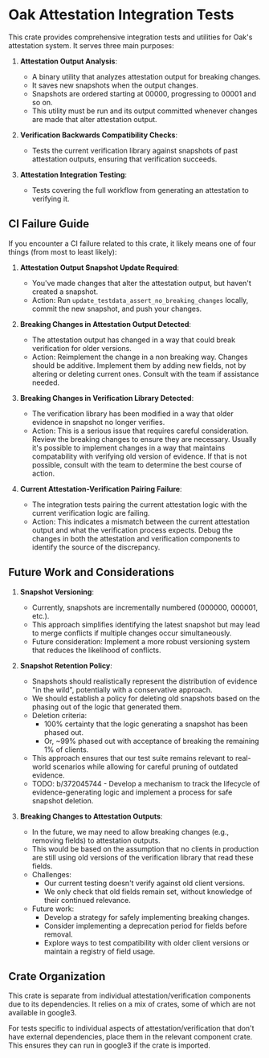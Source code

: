 # Oak Attestation Integration Tests

This crate provides comprehensive integration tests and utilities for Oak's
attestation system. It serves three main purposes:

1. **Attestation Output Analysis**:

   - A binary utility that analyzes attestation output for breaking changes.
   - It saves new snapshots when the output changes.
   - Snapshots are ordered starting at 00000, progressing to 00001 and so on.
   - This utility must be run and its output committed whenever changes are made
     that alter attestation output.

2. **Verification Backwards Compatibility Checks**:

   - Tests the current verification library against snapshots of past
     attestation outputs, ensuring that verification succeeds.

3. **Attestation Integration Testing**:
   - Tests covering the full workflow from generating an attestation to
     verifying it.

## CI Failure Guide

If you encounter a CI failure related to this crate, it likely means one of four
things (from most to least likely):

1. **Attestation Output Snapshot Update Required**:

   - You've made changes that alter the attestation output, but haven't created
     a snapshot.
   - Action: Run `update_testdata_assert_no_breaking_changes` locally, commit
     the new snapshot, and push your changes.

2. **Breaking Changes in Attestation Output Detected**:

   - The attestation output has changed in a way that could break verification
     for older versions.
   - Action: Reimplement the change in a non breaking way. Changes should be
     additive. Implement them by adding new fields, not by altering or deleting
     current ones. Consult with the team if assistance needed.

3. **Breaking Changes in Verification Library Detected**:

   - The verification library has been modified in a way that older evidence in
     snapshot no longer verifies.
   - Action: This is a serious issue that requires careful consideration. Review
     the breaking changes to ensure they are necessary. Usually it's possible to
     implement changes in a way that maintains compatability with verifying old
     version of evidence. If that is not possible, consult with the team to
     determine the best course of action.

4. **Current Attestation-Verification Pairing Failure**:
   - The integration tests pairing the current attestation logic with the
     current verification logic are failing.
   - Action: This indicates a mismatch between the current attestation output
     and what the verification process expects. Debug the changes in both the
     attestation and verification components to identify the source of the
     discrepancy.

## Future Work and Considerations

1. **Snapshot Versioning**:

   - Currently, snapshots are incrementally numbered (000000, 000001, etc.).
   - This approach simplifies identifying the latest snapshot but may lead to
     merge conflicts if multiple changes occur simultaneously.
   - Future consideration: Implement a more robust versioning system that
     reduces the likelihood of conflicts.

2. **Snapshot Retention Policy**:

   - Snapshots should realistically represent the distribution of evidence "in
     the wild", potentially with a conservative approach.
   - We should establish a policy for deleting old snapshots based on the
     phasing out of the logic that generated them.
   - Deletion criteria:
     - 100% certainty that the logic generating a snapshot has been phased out.
     - Or, ~99% phased out with acceptance of breaking the remaining 1% of
       clients.
   - This approach ensures that our test suite remains relevant to real-world
     scenarios while allowing for careful pruning of outdated evidence.
   - TODO: b/372045744 - Develop a mechanism to track the lifecycle of
     evidence-generating logic and implement a process for safe snapshot
     deletion.

3. **Breaking Changes to Attestation Outputs**:

   - In the future, we may need to allow breaking changes (e.g., removing
     fields) to attestation outputs.
   - This would be based on the assumption that no clients in production are
     still using old versions of the verification library that read these
     fields.
   - Challenges:
     - Our current testing doesn't verify against old client versions.
     - We only check that old fields remain set, without knowledge of their
       continued relevance.
   - Future work:
     - Develop a strategy for safely implementing breaking changes.
     - Consider implementing a deprecation period for fields before removal.
     - Explore ways to test compatibility with older client versions or maintain
       a registry of field usage.

## Crate Organization

This crate is separate from individual attestation/verification components due
to its dependencies. It relies on a mix of crates, some of which are not
available in google3.

For tests specific to individual aspects of attestation/verification that don't
have external dependencies, place them in the relevant component crate. This
ensures they can run in google3 if the crate is imported.
